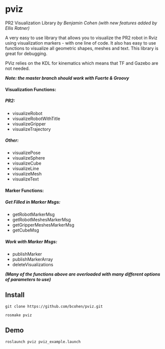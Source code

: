 pviz
====

PR2 Visualization Library
_by Benjamin Cohen (with new features added by Ellis Ratner)_

A very easy to use library that allows you to visualize the PR2 robot in
Rviz using visualization markers - with one line of code. It also has easy
to use functions to visualize all geometric shapes, meshes and text. This
library is great for debugging. 

PViz relies on the KDL for kinematics which means that TF and Gazebo are not
needed.

**_Note: the master branch should work with Fuerte & Groovy_**

#### Visualization Functions:

##### PR2:
 * visualizeRobot
 * visualizeRobotWithTitle
 * visualizeGripper
 * visualizeTrajectory

##### Other:
 * visualizePose
 * visualizeSphere
 * visualizeCube
 * visualizeLine
 * visualizeMesh
 * visualizeText

#### Marker Functions:

##### Get Filled in Marker Msgs:
 * getRobotMarkerMsg
 * getRobotMeshesMarkerMsg
 * getGripperMeshesMarkerMsg
 * getCubeMsg

##### Work with Marker Msgs:
 * publishMarker
 * publishMarkerArray
 * deleteVisualizations

**_(Many of the functions above are overloaded with many different options of parameters to use)_**

## Install

 `git clone https://github.com/bcohen/pviz.git`
 
 `rosmake pviz`
 
## Demo

 `roslaunch pviz pviz_example.launch`
 
 





